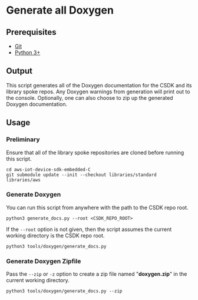 # Generate all Doxygen

## Prerequisites

- [Git](https://git-scm.com/downloads/)
- [Python 3+](https://www.python.org/downloads/)

## Output

This script generates all of the Doxygen documentation for the CSDK and its
library spoke repos.
Any Doxygen warnings from generation will print out to the console.
Optionally, one can also choose to zip up the generated Doxygen documentation.

## Usage

### Preliminary

Ensure that all of the library spoke repositories are cloned before running this script.

```console
cd aws-iot-device-sdk-embedded-C
git submodule update --init --checkout libraries/standard libraries/aws
```

### Generate Doxygen

You can run this script from anywhere with the path to the CSDK repo root.

```console
python3 generate_docs.py --root <CSDK_REPO_ROOT>
```

If the `--root` option is not given, then the script assumes the current working
directory is the CSDK repo root.

```console
python3 tools/doxygen/generate_docs.py
```

### Generate Doxygen Zipfile

Pass the `--zip` or `-z` option to create a zip file named "**doxygen.zip**" in the
current working directory.

```console
python3 tools/doxygen/generate_docs.py --zip
```
